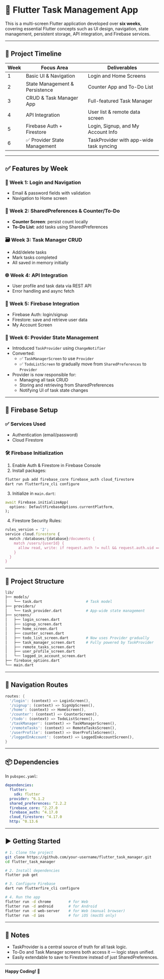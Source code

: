 # 📱 Flutter Task Management App

This is a multi-screen Flutter application developed over **six weeks**, covering essential Flutter concepts such as UI design, navigation, state management, persistent storage, API integration, and Firebase services.

---

## 📅 Project Timeline

| Week | Focus Area                      | Deliverables                                      |
|------|----------------------------------|---------------------------------------------------|
| 1    | Basic UI & Navigation           | Login and Home Screens                            |
| 2    | State Management & Persistence  | Counter App and To-Do List                        |
| 3    | CRUD & Task Manager App         | Full-featured Task Manager                        |
| 4    | API Integration                 | User list & remote data screen                    |
| 5    | Firebase Auth + Firestore       | Login, Signup, and My Account Info                |
| 6    | ✅ Provider State Management     | TaskProvider with app-wide task syncing           |

---

## ✅ Features by Week

### 📍 Week 1: Login and Navigation
- Email & password fields with validation
- Navigation to Home screen

### 🔁 Week 2: SharedPreferences & Counter/To-Do
- **Counter Screen**: persist count locally
- **To-Do List**: add tasks using SharedPreferences

### 🗃️ Week 3: Task Manager CRUD
- Add/delete tasks
- Mark tasks completed
- All saved in memory initially

### 🌐 Week 4: API Integration
- User profile and task data via REST API
- Error handling and async fetch

### 🔐 Week 5: Firebase Integration
- Firebase Auth: login/signup
- Firestore: save and retrieve user data
- My Account Screen

### 🧠 Week 6: Provider State Management
- Introduced `TaskProvider` using `ChangeNotifier`
- Converted:
  - ✅ `TaskManagerScreen` to use `Provider`
  - ✅ `TodoListScreen` to gradually move from `SharedPreferences` to `Provider`
- Provider is now responsible for:
  - Managing all task CRUD
  - Storing and retrieving from SharedPreferences
  - Notifying UI of task state changes

---

## 🔧 Firebase Setup

### ✅ Services Used
- Authentication (email/password)
- Cloud Firestore

### 🛠️ Firebase Initialization

1. Enable Auth & Firestore in Firebase Console
2. Install packages:

```bash
flutter pub add firebase_core firebase_auth cloud_firestore
dart run flutterfire_cli configure
```

3. Initialize in `main.dart`:

```dart
await Firebase.initializeApp(
  options: DefaultFirebaseOptions.currentPlatform,
);
```

4. Firestore Security Rules:

```js
rules_version = '2';
service cloud.firestore {
  match /databases/{database}/documents {
    match /users/{userId} {
      allow read, write: if request.auth != null && request.auth.uid == userId;
    }
  }
}
```

---

## 📁 Project Structure

```bash
lib/
├── models/
│   └── task.dart                    # Task model
├── providers/
│   └── task_provider.dart           # App-wide state management
├── screens/
│   ├── login_screen.dart
│   ├── signup_screen.dart
│   ├── home_screen.dart
│   ├── counter_screen.dart
│   ├── todo_list_screen.dart        # Now uses Provider gradually
│   ├── task_manager_screen.dart     # Fully powered by TaskProvider
│   ├── remote_tasks_screen.dart
│   ├── user_profile_screen.dart
│   └── logged_in_account_screen.dart
├── firebase_options.dart
└── main.dart
```

---

## 🧭 Navigation Routes

```dart
routes: {
  '/login': (context) => LoginScreen(),
  '/signup': (context) => SignUpScreen(),
  '/home': (context) => HomeScreen(),
  '/counter': (context) => CounterScreen(),
  '/todo': (context) => TodoListScreen(),
  '/taskManager': (context) => TaskManagerScreen(),
  '/remoteTasks': (context) => RemoteTasksScreen(),
  '/userProfile': (context) => UserProfileScreen(),
  '/loggedInAccount': (context) => LoggedInAccountScreen(),
}
```

---

## 📦 Dependencies

In `pubspec.yaml`:

```yaml
dependencies:
  flutter:
    sdk: flutter
  provider: ^6.1.2
  shared_preferences: ^2.2.2
  firebase_core: ^2.27.0
  firebase_auth: ^4.17.0
  cloud_firestore: ^4.17.0
  http: ^0.13.6
```

---

## ▶️ Getting Started

```bash
# 1. Clone the project
git clone https://github.com/your-username/flutter_task_manager.git
cd flutter_task_manager

# 2. Install dependencies
flutter pub get

# 3. Configure Firebase
dart run flutterfire_cli configure

# 4. Run the app
flutter run -d chrome        # for Web
flutter run -d android       # for Android
flutter run -d web-server    # for Web (manual browser)
flutter run -d ios           # for iOS (macOS only)
```

---

## 📌 Notes

- TaskProvider is a central source of truth for all task logic.
- To-Do and Task Manager screens both access it — logic stays unified.
- Easily extendable to save to Firestore instead of just SharedPreferences.

---

**Happy Coding! 🚀**
